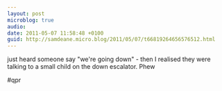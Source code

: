 ```yaml
---
layout: post
microblog: true
audio: 
date: 2011-05-07 11:58:48 +0100
guid: http://samdeane.micro.blog/2011/05/07/t66819264656576512.html
---
```

just heard someone say "we're going down" - then I realised they were talking to a small child on the down escalator. Phew 

#qpr
